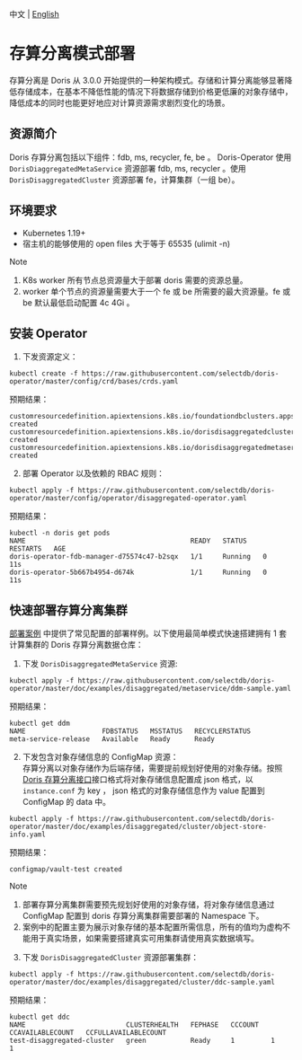 中文 | [English](DISAGGREGATED-README.md)
# 存算分离模式部署
存算分离是 Doris 从 3.0.0 开始提供的一种架构模式。存储和计算分离能够显著降低存储成本，在基本不降低性能的情况下将数据存储到价格更低廉的对象存储中，降低成本的同时也能更好地应对计算资源需求剧烈变化的场景。
## 资源简介
Doris 存算分离包括以下组件：fdb, ms, recycler, fe, be 。 Doris-Operator 使用 `DorisDiaggregatedMetaService` 资源部署 fdb, ms, recycler 。使用 `DorisDisaggregatedCluster` 资源部署 fe，计算集群（一组 be）。
## 环境要求
- Kubernetes 1.19+
- 宿主机的能够使用的 open files 大于等于 65535 (ulimit -n)

>[!NOTE]
>1. K8s worker 所有节点总资源量大于部署 doris 需要的资源总量。
>2. worker 单个节点的资源量需要大于一个 fe 或 be 所需要的最大资源量。fe 或 be 默认最低启动配置 4c 4Gi 。

## 安装 Operator
1. 下发资源定义：
```
kubectl create -f https://raw.githubusercontent.com/selectdb/doris-operator/master/config/crd/bases/crds.yaml
```
预期结果：
```
customresourcedefinition.apiextensions.k8s.io/foundationdbclusters.apps.foundationdb.org created
customresourcedefinition.apiextensions.k8s.io/dorisdisaggregatedclusters.disaggregated.cluster.doris.com created
customresourcedefinition.apiextensions.k8s.io/dorisdisaggregatedmetaservices.disaggregated.metaservice.doris.com created
```
2. 部署 Operator 以及依赖的 RBAC 规则：
```
kubectl apply -f https://raw.githubusercontent.com/selectdb/doris-operator/master/config/operator/disaggregated-operator.yaml
```
预期结果：
```
kubectl -n doris get pods
NAME                                         READY   STATUS    RESTARTS   AGE
doris-operator-fdb-manager-d75574c47-b2sqx   1/1     Running   0          11s
doris-operator-5b667b4954-d674k              1/1     Running   0          11s
```
## 快速部署存算分离集群
[部署案例](./doc/examples/disaggregated/cluster) 中提供了常见配置的部署样例。以下使用最简单模式快速搭建拥有 1 套计算集群的 Doris 存算分离数据仓库：
1. 下发 `DorisDisaggregatedMetaService` 资源: 
```
kubectl apply -f https://raw.githubusercontent.com/selectdb/doris-operator/master/doc/examples/disaggregated/metaservice/ddm-sample.yaml
```
预期结果：
```
kubectl get ddm
NAME                   FDBSTATUS   MSSTATUS   RECYCLERSTATUS
meta-service-release   Available   Ready      Ready
```
2. 下发包含对象存储信息的 ConfigMap 资源：  
存算分离以对象存储作为后端存储，需要提前规划好使用的对象存储。按照 [Doris 存算分离接口](https://doris.apache.org/zh-CN/docs/dev/compute-storage-decoupled/creating-cluster#%E5%86%85%E7%BD%AE%E5%AD%98%E5%82%A8%E5%90%8E%E7%AB%AF)接口格式将对象存储信息配置成 json 格式，以 `instance.conf` 为 key ， json 格式的对象存储信息作为 value 配置到 ConfigMap 的 data 中。  
```
kubectl apply -f https://raw.githubusercontent.com/selectdb/doris-operator/master/doc/examples/disaggregated/cluster/object-store-info.yaml
```
预期结果：
```
configmap/vault-test created
```
>[!NOTE]
>1. 部署存算分离集群需要预先规划好使用的对象存储，将对象存储信息通过 ConfigMap 配置到 doris 存算分离集群需要部署的 Namespace 下。
>2. 案例中的配置主要为展示对象存储的基本配置所需信息，所有的值均为虚构不能用于真实场景，如果需要搭建真实可用集群请使用真实数据填写。

3. 下发 `DorisDisaggregatedCluster` 资源部署集群：
```
kubectl apply -f https://raw.githubusercontent.com/selectdb/doris-operator/master/doc/examples/disaggregated/cluster/ddc-sample.yaml
```
预期结果：
```
kubectl get ddc
NAME                         CLUSTERHEALTH   FEPHASE   CCCOUNT   CCAVAILABLECOUNT   CCFULLAVAILABLECOUNT
test-disaggregated-cluster   green           Ready     1         1                  1
```
